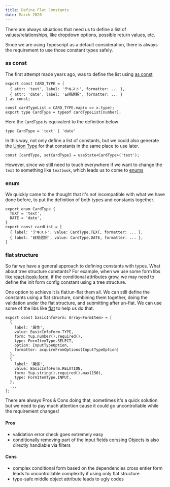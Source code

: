 ```yaml
---
title: Define Flat Constants
date: March 2020
---
```


There are always situations that need us to define a list of values/relationships, like dropdown options, possible return values, etc.  

Since we are using Typescript as a default consideration, there is always the requirement to use those constant types safely.  

### as const

The first attempt made years ago, was to define the list using [as const](https://typescriptbook.jp/reference/values-types-variables/const-assertion)


```tsx
export const CARD_TYPE = [
  { attr: 'text', label: 'テキスト', formatter: ... }, 
  { attr: 'date', label: '日期選択', formatter: ... }
] as const;

const cardTypeList = CARD_TYPE.map(x => x.type);
export type CardType = typeof cardTypeList[number];
```

Here the `CardType` is equivalent to the definition below

```tsx
type CardType = 'text' | 'date'
```

In this way, not only define a list of constants, but we could also generate the [Union Type](https://www.typescriptlang.org/docs/handbook/2/everyday-types.html#union-types) for that constants in the same place to use later.  

```tsx
const [cardType, setCardType] = useState<CardType>('text');
```

However, since we still need to touch everywhere if we want to change the `text` to something like `textbook`, which leads us to come to [enums](https://www.typescriptlang.org/docs/handbook/2/everyday-types.html#enums)

### enum

We quickly came to the thought that it's not incompatible with what we have done before, to put the definition of both types and constants together.  

```tsx
export enum CardType {
  TEXT = 'text',
  DATE = 'date',
}
export const cardList = [
  { label: 'テキスト', value: CardType.TEXT, formatter: ... },
  { label: '日期選択', value: CardType.DATE, formatter: ... },
]
```

### flat structure

So far we have a general approach to defining constants with types. What about tree structure constants? For example, when we use some form libs like [react-hook-form](https://github.com/react-hook-form/react-hook-form), if the conditional attributes grow, we may need to define the init form config constant using a tree structure.  

One option to achieve it is flat/un-flat them all. We can still define the constants using a flat structure, combining them together, doing the validation under the flat structure, and submitting after un-flat. We can use some of the libs like [flat](https://github.com/hughsk/flat) to help us do that.  

```tsx
export const basicInfoForm: Array<FormItem> = [
  {
    label: '属性',
    value: BasicInfoForm.TYPE,
    form: Yup.number().required(),
    type: FormItemType.SELECT,
    option: InputTypeOption,
    formatter: acquireFromOptions(InputTypeOption)
  },
  {
    label: '関係',
    value: BasicInfoForm.RELATION,
    form: Yup.string().required().max(150),
    type: FormItemType.INPUT,
  },
  ...
];
```

There are always Pros & Cons doing that, sometimes it's a quick solution but we need to pay much attention cause it could go uncontrollable while the requirement changes!  

#### Pros

- validation error check goes extremely easy  
- conditionally removing part of the input fields corssing Objects is also directly handlable via filters  

#### Cons

- complex conditional form based on the dependencies cross entier form leads to uncontrollable complexity if using only flat structure  
- type-safe middle object attribute leads to ugly codes  
